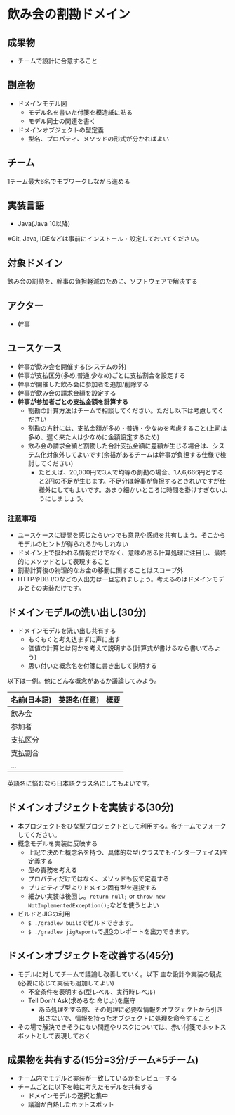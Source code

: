 # 飲み会の割勘ドメイン

## 成果物

- チームで設計に合意すること

## 副産物

- ドメインモデル図
    - モデル名を書いた付箋を模造紙に貼る
    - モデル同士の関連を書く
- ドメインオブジェクトの型定義
    - 型名、プロパティ、メソッドの形式が分かればよい

## チーム

1チーム最大6名でモブワークしながら進める

## 実装言語

- Java(Java 10以降)

※Git, Java, IDEなどは事前にインストール・設定しておいてください。

## 対象ドメイン

飲み会の割勘を、幹事の負担軽減のために、ソフトウェアで解決する

## アクター

- 幹事

## ユースケース

- 幹事が飲み会を開催する(システムの外)
- 幹事が支払区分(多め,普通,少なめ)ごとに支払割合を設定する
- 幹事が開催した飲み会に参加者を追加/削除する
- 幹事が飲み会の請求金額を設定する  
- **幹事が参加者ごとの支払金額を計算する**
    - 割勘の計算方法はチームで相談してください。ただし以下は考慮してください
    - 割勘の方針には、支払金額が多め・普通・少なめを考慮すること(上司は多め、遅く来た人は少なめに金額設定するため)
    - 飲み会の請求金額と割勘した合計支払金額に差額が生じる場合は、システム化対象外してよいです(余裕があるチームは幹事が負担する仕様で検討してください)
        - たとえば、20,000円で3人で均等の割勘の場合、1人6,666円とすると2円の不足が生じます。不足分は幹事が負担するときれいですが仕様外にしてもよいです。あまり細かいところに時間を掛けすぎないようにしましょう。

### 注意事項

- ユースケースに疑問を感じたらいつでも意見や感想を共有しよう。そこからモデルのヒントが得られるかもしれない
- ドメイン上で扱われる情報だけでなく、意味のある計算処理に注目し、最終的にメソッドとして表現すること
- 割勘計算後の物理的なお金の移動に関することはスコープ外
- HTTPやDB I/Oなどの入出力は一旦忘れましょう。考えるのはドメインモデルとその実装だけです。

## ドメインモデルの洗い出し(30分)

- ドメインモデルを洗い出し共有する
    - もくもくと考え込まずに声に出す
    - 価値の計算とは何かを考えて説明する(計算式が書けるなら書いてみよう)
    - 思い付いた概念名を付箋に書き出して説明する

以下は一例。他にどんな概念があるか議論してみよう。

|名前(日本語)|英語名(任意)|概要|
|---|----|---|
|飲み会|||
|参加者|||
|支払区分|||
|支払割合|||
|...|||

英語名に悩むなら日本語クラス名にしてもよいです。

## ドメインオブジェクトを実装する(30分)

- 本プロジェクトをひな型プロジェクトとして利用する。各チームでフォークしてください。
- 概念モデルを実装に反映する
    - 上記で決めた概念名を持つ、具体的な型(クラスでもインターフェイス)を定義する
    - 型の責務を考える
    - プロパティだけではなく、メソッドも仮で定義する
    - プリミティブ型よりドメイン固有型を選択する    
    - 細かい実装は後回し。`return null;` or `throw new NotImplementedException();`などを使うとよい
- ビルドとJIGの利用
    - `$ ./gradlew build`でビルドできます。
    - `$ ./gradlew jigReports`で[JIG](https://github.com/dddjava/jig)のレポートを出力できます。

## ドメインオブジェクトを改善する(45分)

- モデルに対してチームで議論し改善していく。以下 主な設計や実装の観点(必要に応じて実装も追加してよい)
    - 不変条件を表明する(型レベル、実行時レベル)
    - Tell Don't Ask(求めるな 命じよ)を厳守
        - ある処理をする際、その処理に必要な情報をオブジェクトから引き出さないで、情報を持ったオブジェクトに処理を命令すること
- その場で解決できそうにない問題やリスクについては、赤い付箋でホットスポットとして表現しておく

## 成果物を共有する(15分=3分/チーム*5チーム)

- チーム内でモデルと実装が一致しているかをレビューする
- チームごとに以下を軸に考えたモデルを共有する
    - ドメインモデルの選択と集中
    - 議論が白熱したホットスポット


